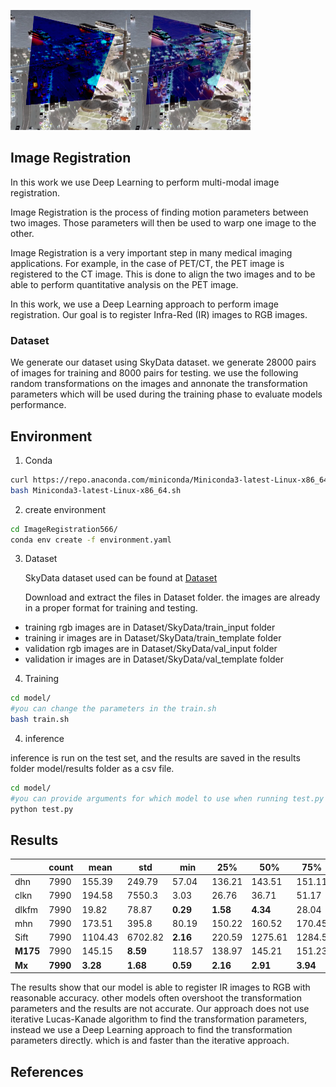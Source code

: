 
![Image registration](registered-51.png)

## Image Registration

In this work we use Deep Learning to perform multi-modal image registration.

Image Registration is the process of finding motion parameters between two images. 
Those parameters will then be used to warp one image to the other.

Image Registration is a very important step in many medical imaging applications.
For example, in the case of PET/CT, the PET image is registered to the CT image.
This is done to align the two images and to be able to perform quantitative analysis
on the PET image.

In this work, we use a Deep Learning approach to perform image registration.
Our goal is to register Infra-Red (IR) images to RGB images.

### Dataset
We generate our dataset using SkyData dataset. we generate 28000 pairs of images for training and 8000 pairs for testing.
we use the following random transformations on the images and annonate the transformation parameters which will be used
during the training phase to evaluate models performance.

## Environment

1. Conda
```bash
curl https://repo.anaconda.com/miniconda/Miniconda3-latest-Linux-x86_64.sh -o Miniconda3-latest-Linux-x86_64.sh
bash Miniconda3-latest-Linux-x86_64.sh
```

2. create environment
```bash
cd ImageRegistration566/
conda env create -f environment.yaml
```

3. Dataset

    SkyData dataset used can be found at [Dataset](https://drive.google.com/file/d/1oQ7agQSPr82wouFs2YT56pOx4Ij4LoI3/view?usp=share_link)

    Download and extract the files in Dataset folder.
    the images are already in a proper format for training and testing.


- training rgb images are in Dataset/SkyData/train_input folder
- training ir images are in Dataset/SkyData/train_template folder
- validation rgb images are in Dataset/SkyData/val_input folder
- validation ir images are in Dataset/SkyData/val_template folder


4. Training

```bash
cd model/
#you can change the parameters in the train.sh
bash train.sh
```

4. inference

inference is run on the test set, and the results are saved in the results folder model/results folder as a csv file.
```bash
cd model/
#you can provide arguments for which model to use when running test.py 
python test.py 
```
## Results

|       | count | mean    | std     | min    | 25%    | 50%     | 75%    | max       |
| ----- | ---- | ------- | ------- | ------ | ------ | ------- | ------ | --------- |
| dhn   | 7990 | 155.39  | 249.79  | 57.04  | 136.21 | 143.51  | 151.11 | 12720.9   |
| clkn  | 7990 | 194.58  | 7550.3  | 3.03   | 26.76  | 36.71   | 51.17  | 605127.75 |
| dlkfm | 7990 | 19.82   | 78.87   | **0.29**   | **1.58**   | **4.34**    | 28.04  | 4510.84   |
| mhn   | 7990 | 173.51  | 395.8   | 80.19  | 150.22 | 160.52  | 170.45 | 33016.71  |
| Sift  | 7990 | 1104.43 | 6702.82 | **2.16**   | 220.59 | 1275.61 | 1284.5 | 461591.52 |
| **M175**  | 7990 | 145.15  | **8.59**    | 118.57 | 138.97 | 145.21  | 151.23 | 172.33    |
| **Mx**    | **7990** | **3.28**    | **1.68**    | **0.59**   | **2.16**   | **2.91**    | **3.94**   | **22.63**     |

The results show that our model is able to register IR images to RGB with reasonable accuracy. other models often overshoot the transformation parameters and the results are not accurate.
Our approach does not use iterative Lucas-Kanade algorithm to find the transformation parameters, instead we use a Deep Learning approach to find the transformation parameters directly.
which is  and faster than the iterative approach.
## References
